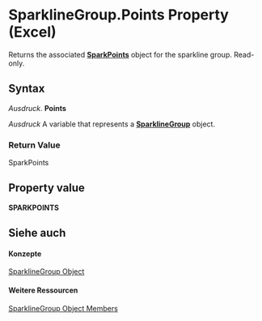 
# SparklineGroup.Points Property (Excel)

Returns the associated  **[SparkPoints](382bf292-7824-179f-e254-1b72dfb557b2.md)** object for the sparkline group. Read-only.


## Syntax

 _Ausdruck_. **Points**

 _Ausdruck_ A variable that represents a **[SparklineGroup](cc694d97-a3d3-3473-2e37-0ede67b97680.md)** object.


### Return Value

SparkPoints


## Property value

 **SPARKPOINTS**


## Siehe auch


#### Konzepte


[SparklineGroup Object](cc694d97-a3d3-3473-2e37-0ede67b97680.md)
#### Weitere Ressourcen


[SparklineGroup Object Members](http://msdn.microsoft.com/library/dad308ee-d69b-748d-d0c8-ad63c643808f%28Office.15%29.aspx)